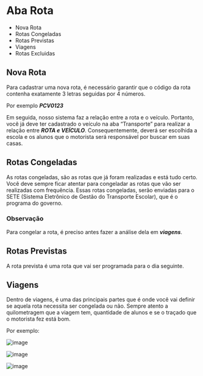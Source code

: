 # Aba Rota
* Nova Rota
* Rotas Congeladas
* Rotas Previstas
* Viagens
* Rotas Excluidas

## Nova Rota
Para cadastrar uma nova rota, é necessário garantir que o código da rota contenha exatamente 3 letras seguidas por 4 números.

Por exemplo
***PCV0123***

Em seguida, nosso sistema faz a relação entre a rota e o veículo. Portanto, você já deve ter cadastrado o veículo na aba “Transporte” para realizar a relação entre ***ROTA e VEÍCULO***. Consequentemente, deverá ser escolhida a escola e os alunos que o motorista será responsável por buscar em suas casas.

## Rotas Congeladas
As rotas congeladas, são as rotas que já foram realizadas e está tudo certo. Você deve sempre ficar atentar para congeladar as rotas que vão ser realizadas com frequência. Essas rotas congeladas, serão enviadas para o SETE (Sistema Eletrônico de Gestão do Transporte Escolar), que é o programa do governo.

### Observação
Para congelar a rota, é preciso antes fazer a análise dela em ***viagens***.

## Rotas Previstas
A rota prevista é uma rota que vai ser programada para o dia seguinte.

## Viagens
Dentro de viagens, é uma das principais partes que é onde você vai definir se aquela rota necessita ser congelada ou não. Sempre atento a quilometragem que a viagem tem, quantidade de alunos e se o traçado que o motorista fez está bom. 

Por exemplo:

![image](https://github.com/user-attachments/assets/099fb08a-6143-4fe7-83a8-8a478af75856)

![image](https://github.com/user-attachments/assets/1c7efa85-53ec-47e8-b801-af5b817c8acc)

![image](https://github.com/user-attachments/assets/e2c22625-b943-4ec8-94e2-cdb603925596)


